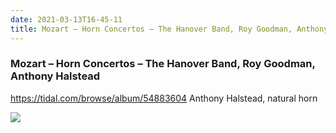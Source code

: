 ```yaml
---
date: 2021-03-13T16-45-11
title: Mozart – Horn Concertos – The Hanover Band, Roy Goodman, Anthony Halstead
---
```

### Mozart – Horn Concertos – The Hanover Band, Roy Goodman, Anthony Halstead
https://tidal.com/browse/album/54883604
Anthony Halstead, natural horn

![](dayone-moment://11018B813FA04A4AB7EB240B5127CDDD)
